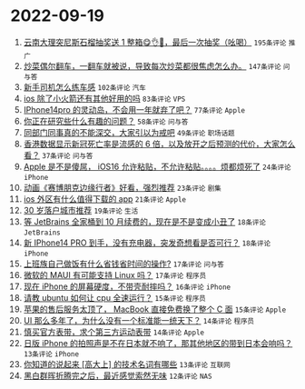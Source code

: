 # 2022-09-19

1. [云南大理突尼斯石榴抽奖送 1 整箱😋👌🧺，最后一次抽奖（吆喝）](https://www.v2ex.com/t/881149) `195条评论` `推广`
1. [炒菜偶尔翻车，一翻车就被说，导致每次炒菜都很焦虑怎么办。](https://www.v2ex.com/t/881155) `147条评论` `问与答`
1. [新手司机怎么练车感](https://www.v2ex.com/t/881185) `102条评论` `汽车`
1. [ios 除了小火箭还有其他好用的吗](https://www.v2ex.com/t/881159) `83条评论` `VPS`
1. [IPhone14pro 的灵动岛，不会用一年就弃了吧？](https://www.v2ex.com/t/881194) `77条评论` `Apple`
1. [你正在研究些什么有趣的问题？](https://www.v2ex.com/t/881227) `58条评论` `问与答`
1. [同部门同事真的不能深交，大家引以为戒吧](https://www.v2ex.com/t/881210) `49条评论` `职场话题`
1. [香港数据显示新冠死亡率是流感的 6 倍，以及放开之后预测的代价，大家怎么看？](https://www.v2ex.com/t/881239) `37条评论` `问与答`
1. [Apple 是不是傻屌， iOS16 允许粘贴，不允许粘贴。。。。烦都烦死了](https://www.v2ex.com/t/881363) `24条评论` `iPhone`
1. [动画《赛博朋克边缘行者》好看，强烈推荐](https://www.v2ex.com/t/881276) `23条评论` `剧集`
1. [ios 外区有什么值得下载的 app](https://www.v2ex.com/t/881330) `21条评论` `Apple`
1. [30 岁落户城市推荐](https://www.v2ex.com/t/881335) `19条评论` `生活`
1. [等 JetBrains 全家桶到 10 月续费的，现在是不是变成小丑了](https://www.v2ex.com/t/881309) `18条评论` `JetBrains`
1. [新 IPhone14 PRO 到手，没有充电器，突发奇想看是否可行？](https://www.v2ex.com/t/881180) `18条评论` `iPhone`
1. [上班族自己做饭有什么省钱省时间的操作?](https://www.v2ex.com/t/881352) `17条评论` `问与答`
1. [微软的 MAUI 有可能支持 Linux 吗？](https://www.v2ex.com/t/881283) `17条评论` `程序员`
1. [现在 iPhone 的屏幕硬度，不带壳耐摔吗？](https://www.v2ex.com/t/881336) `16条评论` `iPhone`
1. [请教 ubuntu 如何让 cpu 全速运行？](https://www.v2ex.com/t/881344) `15条评论` `程序员`
1. [苹果的售后服务太顶了， MacBook 直接免费换了整个 C 面](https://www.v2ex.com/t/881230) `15条评论` `Apple`
1. [UI 那么多年了，为什么没有一个标准能一统天下？](https://www.v2ex.com/t/881306) `14条评论` `程序员`
1. [慎买官方表带，求个第三方运动表带](https://www.v2ex.com/t/881235) `14条评论` `Apple`
1. [日版 iPhone 的拍照声是不在日本就不响了，那其他地区的带到日本会响吗？](https://www.v2ex.com/t/881316) `13条评论` `iPhone`
1. [你知道的说起来 [高大上] 的技术名词有哪些](https://www.v2ex.com/t/881315) `13条评论` `互联网`
1. [黑白群晖折腾完之后，最近感觉索然无味](https://www.v2ex.com/t/881317) `12条评论` `NAS`
